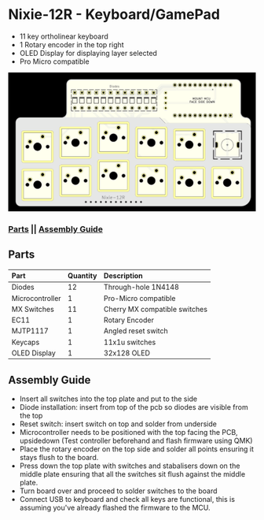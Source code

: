 # Nixie-12R - Keyboard/GamePad

* 11 key ortholinear keyboard
* 1 Rotary encoder in the top right
* OLED Display for displaying layer selected
* Pro Micro compatible

![PCB](https://github.com/gzowski/Nixie-12R/blob/main/Images/PCB.png?raw=true)

### [Parts](#Parts) || [Assembly Guide](#Assembly-Guide)

## Parts

| Part | Quantity     | Description                | 
| :-------- | :------- | :------------------------- |
| Diodes| 12  | Through-hole 1N4148 |
| Microcontroller | 1 | Pro-Micro compatible |
| MX Switches | 11 | Cherry MX compatible switches |
| EC11 | 1 | Rotary Encoder |
| MJTP1117 | 1 | Angled reset switch |
| Keycaps | 1 | 11x1u switches |
| OLED Display | 1 | 32x128 OLED |

## Assembly Guide

* Insert all switches into the top plate and put to the side
* Diode installation: insert from top of the pcb so diodes are visible from the top
* Reset switch: insert switch on top and solder from underside
* Microcontroller needs to be positioned with the top facing the PCB, upsidedown (Test controller beforehand and flash firmware using QMK)
* Place the rotary encoder on the top side and solder all points ensuring it stays flush to the board.
* Press down the top plate with switches and stabalisers down on the middle plate ensuring that all the switches sit flush against the middle plate.
* Turn board over and proceed to solder switches to the board
* Connect USB to keyboard and check all keys are functional, this is assuming you've already flashed the firmware to the MCU.
